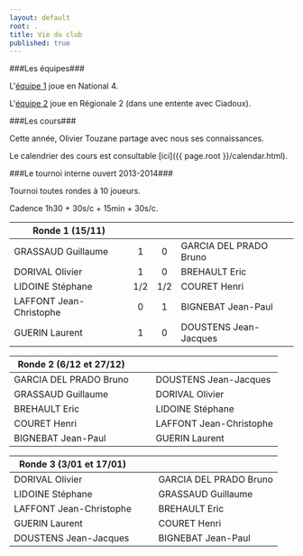 ```yaml
---
layout: default
root: .
title: Vie du club
published: true
---
```


###Les équipes###

L'[équipe 1](http://www.echecs.asso.fr/ListeJoueurs.aspx?Action=EQUIPE&Equipe=2155) joue en National 4.

L'[équipe 2](http://www.echecs.asso.fr/ListeJoueurs.aspx?Action=EQUIPE&Equipe=2790) joue en Régionale 2 (dans une entente avec Ciadoux).

###Les cours###

Cette année, Olivier Touzane partage avec nous ses connaissances.

Le calendrier des cours est consultable [ici]({{ page.root }}/calendar.html).

###Le tournoi interne ouvert 2013-2014###

Tournoi toutes rondes à 10 joueurs.

Cadence 1h30 + 30s/c + 15min + 30s/c.

| Ronde 1 (15/11)              |     |      |                              |
| ---------------------------- |:---:| :---:| ---------------------------- |
| GRASSAUD Guillaume           | 1   | 0    | GARCIA DEL PRADO Bruno       |
| DORIVAL Olivier              | 1   | 0    | BREHAULT Eric                |
| LIDOINE Stéphane             | 1/2 | 1/2  | COURET Henri                 |
| LAFFONT Jean-Christophe      | 0   | 1    | BIGNEBAT Jean-Paul           |
| GUERIN Laurent               | 1   | 0    | DOUSTENS Jean-Jacques        |

| Ronde 2 (6/12 et 27/12)      |     |      |                              |
| ---------------------------- |:---:| :---:| ---------------------------- |
| GARCIA DEL PRADO Bruno       |     |      | DOUSTENS Jean-Jacques        |
| GRASSAUD Guillaume           |     |      | DORIVAL Olivier              |
| BREHAULT Eric                |     |      | LIDOINE Stéphane             |
| COURET Henri                 |     |      | LAFFONT Jean-Christophe      |
| BIGNEBAT Jean-Paul           |     |      | GUERIN Laurent               |

| Ronde 3 (3/01 et 17/01)      |     |      |                              |
| ---------------------------- |:---:| :---:| ---------------------------- |
| DORIVAL Olivier              |     |      | GARCIA DEL PRADO Bruno       |
| LIDOINE Stéphane             |     |      | GRASSAUD Guillaume           |
| LAFFONT Jean-Christophe      |     |      | BREHAULT Eric                |
| GUERIN Laurent               |     |      | COURET Henri                 |
| DOUSTENS Jean-Jacques        |     |      | BIGNEBAT Jean-Paul           |
